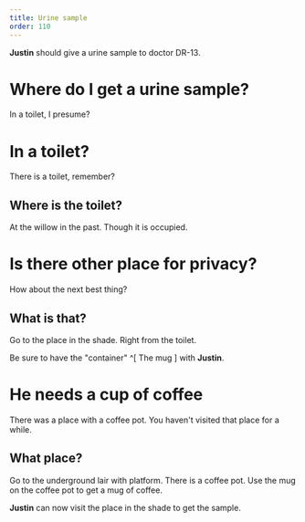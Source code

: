 ```yaml
---
title: Urine sample
order: 110
---
```


**Justin** should give a urine sample to doctor DR-13.

# Where do I get a urine sample?
In a toilet, I presume?

# In a toilet?
There is a toilet, remember?

## Where is the toilet?
At the willow in the past. Though it is occupied.

# Is there other place for privacy?
How about the next best thing?

## What is that?
Go to the place in the shade. Right from the toilet.

Be sure to have the "container" ^[ The mug ] with **Justin**.

# He needs a cup of coffee
There was a place with a coffee pot. You haven't visited that place for a while.

## What place?
Go to the underground lair with platform. There is a coffee pot. Use the mug on the coffee pot to get a mug of coffee.

**Justin** can now visit the place in the shade to get the sample.
